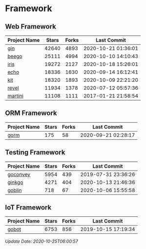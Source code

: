 # Framework

## Web Framework
| Project Name | Stars | Forks | Last Commit |
| ------------ | ----- | ----- | ----------- |
| [gin](https://github.com/gin-gonic/gin) | 42640 | 4893 | 2020-10-21 01:36:01 |
| [beego](https://github.com/astaxie/beego) | 25111 | 4994 | 2020-10-10 14:10:43 |
| [iris](https://github.com/kataras/iris) | 19272 | 2127 | 2020-10-18 15:26:01 |
| [echo](https://github.com/labstack/echo) | 18336 | 1630 | 2020-09-14 16:12:41 |
| [kit](https://github.com/go-kit/kit) | 18320 | 1893 | 2020-10-09 22:21:20 |
| [revel](https://github.com/revel/revel) | 11934 | 1378 | 2020-07-12 05:57:36 |
| [martini](https://github.com/go-martini/martini) | 11108 | 1111 | 2017-01-21 21:58:54 |

## ORM Framework
| Project Name | Stars | Forks | Last Commit |
| ------------ | ----- | ----- | ----------- |
| [gorm](https://github.com/jinzhu/gorm) | 175 | 58 | 2020-09-21 02:28:17 |

## Testing Framework
| Project Name | Stars | Forks | Last Commit |
| ------------ | ----- | ----- | ----------- |
| [goconvey](https://github.com/smartystreets/goconvey) | 5954 | 439 | 2019-07-31 23:36:26 |
| [ginkgo](https://github.com/onsi/ginkgo) | 4271 | 404 | 2020-10-13 21:46:36 |
| [goblin](https://github.com/franela/goblin) | 718 | 67 | 2020-10-06 15:55:58 |

## IoT Framework
| Project Name | Stars | Forks | Last Commit |
| ------------ | ----- | ----- | ----------- |
| [gobot](https://github.com/hybridgroup/gobot) | 6753 | 856 | 2019-10-15 17:19:34 |

*Update Date: 2020-10-25T06:00:57*